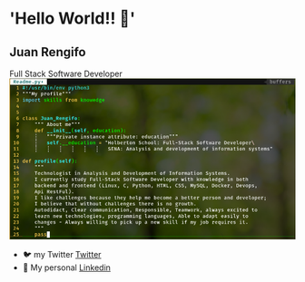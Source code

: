 # 'Hello World!! 👋'

## Juan Rengifo
   Full Stack Software Developer
![](my_profile_Github.png)
- 🐦 my Twitter [Twitter](https://twitter.com/Juan_Karlos_999 "Twitter profile")
- 💼 My personal [Linkedin](https://www.linkedin.com/in/juan-r-95547a192/ " Go...")
